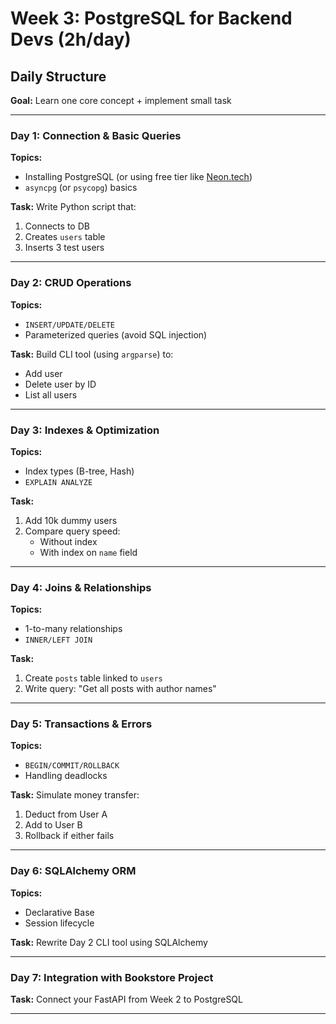 # Week 3: PostgreSQL for Backend Devs (2h/day)

## Daily Structure

**Goal:** Learn one core concept + implement small task

---

### Day 1: Connection & Basic Queries

**Topics:**

- Installing PostgreSQL (or using free tier like [Neon.tech](https://neon.tech))
- `asyncpg` (or `psycopg`) basics

**Task:**
Write Python script that:

1. Connects to DB
2. Creates `users` table
3. Inserts 3 test users

---

### Day 2: CRUD Operations

**Topics:**

- `INSERT/UPDATE/DELETE`
- Parameterized queries (avoid SQL injection)

**Task:**
Build CLI tool (using `argparse`) to:

- Add user
- Delete user by ID  
- List all users

---

### Day 3: Indexes & Optimization

**Topics:**

- Index types (B-tree, Hash)
- `EXPLAIN ANALYZE`

**Task:**

1. Add 10k dummy users  
2. Compare query speed:  
   - Without index  
   - With index on `name` field

---

### Day 4: Joins & Relationships

**Topics:**

- 1-to-many relationships  
- `INNER/LEFT JOIN`  

**Task:**

1. Create `posts` table linked to `users`  
2. Write query: "Get all posts with author names"

---

### Day 5: Transactions & Errors

**Topics:**

- `BEGIN/COMMIT/ROLLBACK`  
- Handling deadlocks  

**Task:**
Simulate money transfer:

1. Deduct from User A  
2. Add to User B  
3. Rollback if either fails

---

### Day 6: SQLAlchemy ORM

**Topics:**

- Declarative Base  
- Session lifecycle  

**Task:**
Rewrite Day 2 CLI tool using SQLAlchemy

---

### Day 7: Integration with Bookstore Project

**Task:**
Connect your FastAPI from Week 2 to PostgreSQL

---